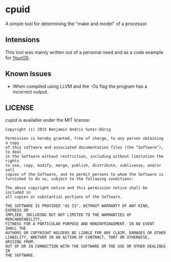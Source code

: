 # cpuid

A simple tool for determining the "make and model" of a processor.

## Intensions
This tool was mainly written out of a personal need and as a code example for [YourOS](https://github.com/Gurgel100/Kernel).

## Known Issues
- When compiled using LLVM and the -Os flag the program has a incorrect output.

## LICENSE

cupid is available under the MIT license:
```
Copyright (c) 2015 Benjamin Andris Suter-Dörig

Permission is hereby granted, free of charge, to any person obtaining a copy
of this software and associated documentation files (the "Software"), to deal
in the Software without restriction, including without limitation the rights
to use, copy, modify, merge, publish, distribute, sublicense, and/or sell
copies of the Software, and to permit persons to whom the Software is
furnished to do so, subject to the following conditions:

The above copyright notice and this permission notice shall be included in
all copies or substantial portions of the Software.

THE SOFTWARE IS PROVIDED "AS IS", WITHOUT WARRANTY OF ANY KIND, EXPRESS OR
IMPLIED, INCLUDING BUT NOT LIMITED TO THE WARRANTIES OF MERCHANTABILITY,
FITNESS FOR A PARTICULAR PURPOSE AND NONINFRINGEMENT. IN NO EVENT SHALL THE
AUTHORS OR COPYRIGHT HOLDERS BE LIABLE FOR ANY CLAIM, DAMAGES OR OTHER
LIABILITY, WHETHER IN AN ACTION OF CONTRACT, TORT OR OTHERWISE, ARISING FROM,
OUT OF OR IN CONNECTION WITH THE SOFTWARE OR THE USE OR OTHER DEALINGS IN
THE SOFTWARE.
```
